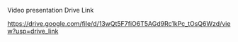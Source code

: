 Video presentation Drive Link

https://drive.google.com/file/d/13wQt5F7fiO6T5AGd9Rc1kPc_tOsQ6Wzd/view?usp=drive_link
